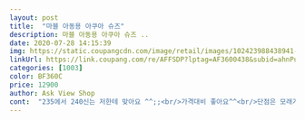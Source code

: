 ```yaml
---
layout: post 
title:  "마블 아동용 아쿠아 슈즈" 
description: 마블 아동용 아쿠아 슈즈 ..
date: 2020-07-28 14:15:39 
img: https://static.coupangcdn.com/image/retail/images/102423988438941-ec2a0e60-a775-478b-9ab6-b9f11f58e998.jpg 
linkUrl: https://link.coupang.com/re/AFFSDP?lptag=AF3600438&subid=ahnPublicAsk&pageKey=1551108394&itemId=2648379148&vendorItemId=70639305446&traceid=V0-113-c2d00b57c8312f23 
categories: [1003] 
color: BF360C 
price: 12900 
author: Ask View Shop 
cont:  "235에서 240신는 저한테 맞아요 ^^;;<br/>가격대비 좋아요^^<br/>단점은 모래가 많이 박힌다는것?<br/>신축성이 좋아서 아이들이 신고벗기 편해요.<br/><br/>아들거 사려다가 제 아쿠아슈즈가 생겼어요<br/>이것도 신축성때문이니까 감안합니다.<br/><br/>초4학년 발길이가 210정도되서 안창길이보고 230주문했는데 크네요ㅜㅜ<br/>친절한 배송 감사드려요^^<br/>" 
---
```

